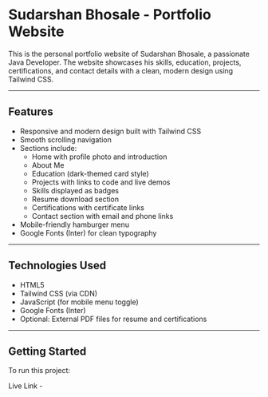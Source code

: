 # Sudarshan Bhosale - Portfolio Website

This is the personal portfolio website of Sudarshan Bhosale, a passionate Java Developer. The website showcases his skills, education, projects, certifications, and contact details with a clean, modern design using Tailwind CSS.

---


## Features

- Responsive and modern design built with Tailwind CSS
- Smooth scrolling navigation
- Sections include:
  - Home with profile photo and introduction
  - About Me
  - Education (dark-themed card style)
  - Projects with links to code and live demos
  - Skills displayed as badges
  - Resume download section
  - Certifications with certificate links
  - Contact section with email and phone links
- Mobile-friendly hamburger menu
- Google Fonts (Inter) for clean typography

---

## Technologies Used

- HTML5
- Tailwind CSS (via CDN)
- JavaScript (for mobile menu toggle)
- Google Fonts (Inter)
- Optional: External PDF files for resume and certifications

---

## Getting Started

To run this project:

Live Link - 

